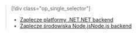 > [!div class="op_single_selector"]
> * [<span data-ttu-id="a20bf-101">Zaplecze platformy .NET</span><span class="sxs-lookup"><span data-stu-id="a20bf-101">.NET backend</span></span>](../articles/app-service-mobile/app-service-mobile-dotnet-backend-how-to-use-server-sdk.md)
> * [<span data-ttu-id="a20bf-102">Zaplecze środowiska Node.js</span><span class="sxs-lookup"><span data-stu-id="a20bf-102">Node.js backend</span></span>](../articles/app-service-mobile/app-service-mobile-node-backend-how-to-use-server-sdk.md)
> 
> 

